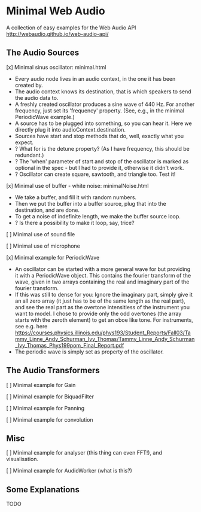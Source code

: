 # Minimal Web Audio

A collection of easy examples for the Web Audio API http://webaudio.github.io/web-audio-api/

## The Audio Sources

[x] Minimal sinus oscillator: minimal.html

* Every audio node lives in an audio context, in the one it has been created by. 
* The audio context knows its destination, that is which speakers to send the audio data to.
* A freshly created oscillator produces a sine wave of 440 Hz. For another frequency, just set its 'frequency' property. (See, e.g., in the minimal PeriodicWave example.)
* A source has to be plugged into something, so you can hear it. Here we directly plug it into audioContext.destination.
* Sources have start and stop methods that do, well, exactly what you expect.
* ? What for is the detune property? (As I have frequency, this should be redundant.)
* ? The 'when' parameter of start and stop of the oscillator is marked as optional in the spec - but I had to provide it, otherwise it didn't work.
* ? Oscillator can create square, sawtooth, and triangle too. Test it!

[x] Minimal use of buffer - white noise: minimalNoise.html

* We take a buffer, and fill it with random numbers.
* Then we put the buffer into a buffer source, plug that into the destination, and are done.
* To get a noise of indefinite length, we make the buffer source loop.
* ? Is there a possibility to make it loop, say, trice?

[ ] Minimal use of sound file

[ ] Minimal use of microphone

[x] Minimal example for PeriodicWave

* An oscillator can be started with a more general wave for but providing it with a PeriodicWave object. This contains the fourier transform of the wave, given in two arrays containing the real and imaginary part of the fourier transform.
* If this was still to dense for you: Ignore the imaginary part, simply give it an all zero array (it just has to be of the same length as the real part), and see the real part as the overtone intensitiess of the instrument you want to model. I chose to provide only the odd overtones (the array starts with the zeroth element) to get an oboe like tone. For instruments, see e.g. here
https://courses.physics.illinois.edu/phys193/Student_Reports/Fall03/Tammy_Linne_Andy_Schurman_Ivy_Thomas/Tammy_Linne_Andy_Schurman_Ivy_Thomas_Phys199pom_Final_Report.pdf
* The periodic wave is simply set as property of the oscillator.



## The Audio Transformers

[ ] Minimal example for Gain

[ ] Minimal example for BiquadFilter

[ ] Minimal example for Panning

[ ] Minimal example for convolution

## Misc

[ ] Minimal example for analyser (this thing can even FFT!), and visualisation.

[ ] Minimal example for AudioWorker (what is this?)

## Some Explanations

TODO